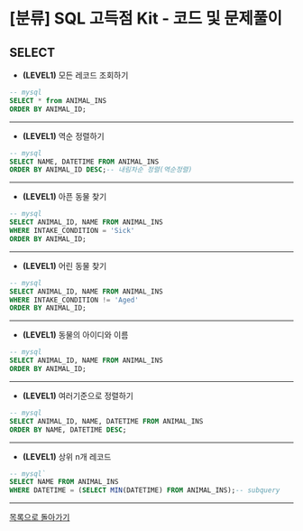 # [분류] SQL 고득점 Kit - 코드 및 문제풀이

## SELECT
- __(LEVEL1)__ 모든 레코드 조회하기
```sql
-- mysql
SELECT * from ANIMAL_INS
ORDER BY ANIMAL_ID;
```
<hr>

- __(LEVEL1)__ 역순 정렬하기
```sql
-- mysql
SELECT NAME, DATETIME FROM ANIMAL_INS
ORDER BY ANIMAL_ID DESC;-- 내림차순 정렬(역순정렬)
```
<hr>

- __(LEVEL1)__ 아픈 동물 찾기
```sql
-- mysql
SELECT ANIMAL_ID, NAME FROM ANIMAL_INS
WHERE INTAKE_CONDITION = 'Sick'
ORDER BY ANIMAL_ID;
```
<hr>

- __(LEVEL1)__ 어린 동물 찾기
```sql
-- mysql
SELECT ANIMAL_ID, NAME FROM ANIMAL_INS
WHERE INTAKE_CONDITION != 'Aged'
ORDER BY ANIMAL_ID;
```
<hr>

- __(LEVEL1)__ 동물의 아이디와 이름
```sql
-- mysql
SELECT ANIMAL_ID, NAME FROM ANIMAL_INS
ORDER BY ANIMAL_ID;
```
<hr>

-  __(LEVEL1)__ 여러기준으로 정렬하기
```sql
-- mysql
SELECT ANIMAL_ID, NAME, DATETIME FROM ANIMAL_INS
ORDER BY NAME, DATETIME DESC;
```
<hr>

- __(LEVEL1)__ 상위 n개 레코드
```sql
-- mysql`
SELECT NAME FROM ANIMAL_INS
WHERE DATETIME = (SELECT MIN(DATETIME) FROM ANIMAL_INS);-- subquery
```
<hr>

[목록으로 돌아가기](https://github.com/ss-won/For-Coding-Test/blob/master/Programmers/sqlKit)


